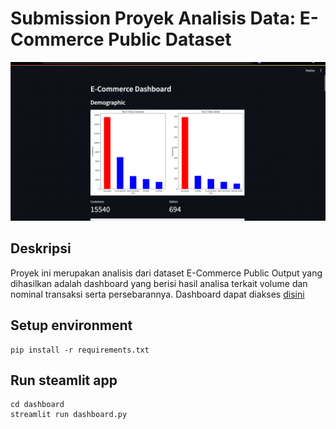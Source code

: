 # Submission Proyek Analisis Data: E-Commerce Public Dataset
![img.png](img.png)
## Deskripsi
Proyek ini merupakan analisis dari dataset E-Commerce Public Output yang dihasilkan adalah dashboard yang berisi hasil analisa terkait volume dan nominal transaksi serta persebarannya.
Dashboard dapat diakses [disini](https://sao-paulo-ecommerce.streamlit.app/)

## Setup environment
```
pip install -r requirements.txt
```

## Run steamlit app
```
cd dashboard
streamlit run dashboard.py
```

